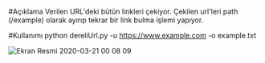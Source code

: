 #Açıklama
Verilen URL'deki bütün linkleri çekiyor. Çekilen url'leri path (/example) olarak ayırıp tekrar bir link bulma işlemi yapıyor.

#Kullanımı
python dereliUrl.py -u https://www.example.com -o example.txt

![Ekran Resmi 2020-03-21 00 08 09](https://user-images.githubusercontent.com/25556230/77206897-23ef8980-6b09-11ea-8830-916a6d677f98.png)
